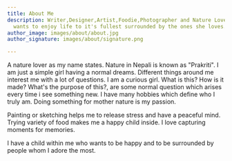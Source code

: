 ```yaml
---
title: About Me
description: Writer,Designer,Artist,Foodie,Photographer and Nature Lover who just
  wants to enjoy life to it's fullest surrounded by the ones she loves.
author_image: images/about/about.jpg
author_signature: images/about/signature.png

---
```

A nature lover as my name states. Nature in Nepali is known as "Prakriti". I am just a simple girl having a normal dreams. Different things around me interest me with a lot of questions. I am a curious girl.  What is this? How is it made? What's the purpose of this?, are some normal question which arises every time i see something new. I have many hobbies which define who I truly am. Doing something for mother nature is my passion.

Painting or sketching helps me to release stress and have a peaceful mind. Trying variety of food makes me a happy child inside. I love capturing moments for memories.

I have a child within me who wants to be happy and to be surrounded by people whom I adore the most.